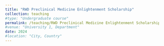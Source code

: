 ```yaml
---
title: "RWD Preclinical Medicine Enlightenment Scholarship"
collection: teaching
#type: "Undergraduate course"
permalink: /teaching/RWD Preclinical Medicine Enlightenment Scholarship1.md
#venue: "University 1, Department"
date: 2024
#location: "City, Country"
---
```

